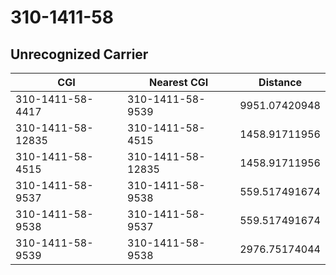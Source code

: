 # 310-1411-58
## Unrecognized Carrier


| CGI | Nearest CGI | Distance |
|-----|-------------|----------|
| 310-1411-58-4417 | 310-1411-58-9539 | 9951.07420948 |
| 310-1411-58-12835 | 310-1411-58-4515 | 1458.91711956 |
| 310-1411-58-4515 | 310-1411-58-12835 | 1458.91711956 |
| 310-1411-58-9537 | 310-1411-58-9538 | 559.517491674 |
| 310-1411-58-9538 | 310-1411-58-9537 | 559.517491674 |
| 310-1411-58-9539 | 310-1411-58-9538 | 2976.75174044 |

